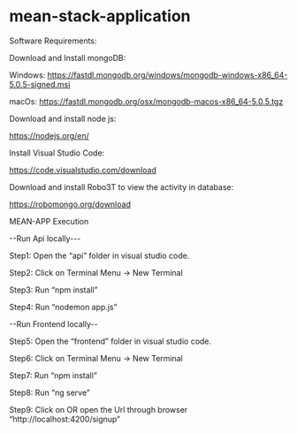 # mean-stack-application

Software Requirements:

Download and Install mongoDB: 

Windows: https://fastdl.mongodb.org/windows/mongodb-windows-x86_64-5.0.5-signed.msi

macOs: https://fastdl.mongodb.org/osx/mongodb-macos-x86_64-5.0.5.tgz

Download and install node js:

https://nodejs.org/en/

Install Visual Studio Code:

https://code.visualstudio.com/download

Download and install Robo3T to view the activity in database:

https://robomongo.org/download


MEAN-APP Execution

--Run Api locally---

Step1: Open the “api” folder in visual studio code.

Step2: Click on Terminal Menu -> New Terminal

Step3: Run “npm install”

Step4: Run “nodemon app.js”

--Run Frontend locally--

Step5: Open the “frontend” folder in visual studio code.

Step6: Click on Terminal Menu -> New Terminal

Step7: Run “npm install”

Step8: Run “ng serve”

Step9: Click on OR open the Url through browser “http://localhost:4200/signup”





